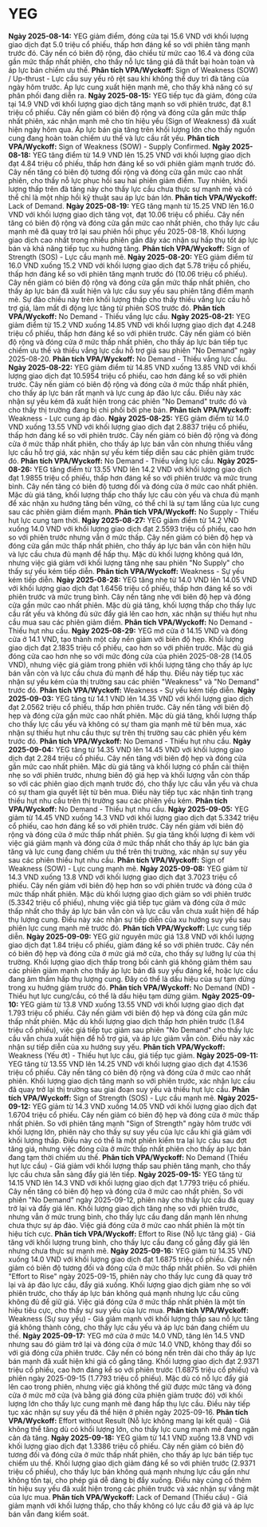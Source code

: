 # YEG

**Ngày 2025-08-14:** YEG giảm điểm, đóng cửa tại 15.6 VND với khối lượng giao dịch đạt 5.0 triệu cổ phiếu, thấp hơn đáng kể so với phiên tăng mạnh trước đó. Cây nến có biên độ rộng, đảo chiều từ mức cao 16.4 và đóng cửa gần mức thấp nhất phiên, cho thấy nỗ lực tăng giá đã thất bại hoàn toàn và áp lực bán chiếm ưu thế. **Phân tích VPA/Wyckoff:** Sign of Weakness (SOW) / Up-thrust - Lực cầu suy yếu rõ rệt sau khi không thể duy trì đà tăng của ngày hôm trước. Áp lực cung xuất hiện mạnh mẽ, cho thấy khả năng có sự phân phối đang diễn ra.
**Ngày 2025-08-15:** YEG tiếp tục đà giảm, đóng cửa tại 14.9 VND với khối lượng giao dịch tăng mạnh so với phiên trước, đạt 8.1 triệu cổ phiếu. Cây nến giảm có biên độ rộng và đóng cửa gần mức thấp nhất phiên, xác nhận mạnh mẽ cho tín hiệu yếu (Sign of Weakness) đã xuất hiện ngày hôm qua. Áp lực bán gia tăng trên khối lượng lớn cho thấy nguồn cung đang hoàn toàn chiếm ưu thế và lực cầu rất yếu. **Phân tích VPA/Wyckoff:** Sign of Weakness (SOW) - Supply Confirmed.
**Ngày 2025-08-18:** YEG tăng điểm từ 14.9 VND lên 15.25 VND với khối lượng giao dịch đạt 4.84 triệu cổ phiếu, thấp hơn đáng kể so với phiên giảm mạnh trước đó. Cây nến tăng có biên độ tương đối rộng và đóng cửa gần mức cao nhất phiên, cho thấy nỗ lực phục hồi sau hai phiên giảm điểm. Tuy nhiên, khối lượng thấp trên đà tăng này cho thấy lực cầu chưa thực sự mạnh mẽ và có thể chỉ là một nhịp hồi kỹ thuật sau áp lực bán lớn. **Phân tích VPA/Wyckoff:** Lack of Demand.
**Ngày 2025-08-19:** YEG tăng mạnh từ 15.25 VND lên 16.0 VND với khối lượng giao dịch tăng vọt, đạt 10.06 triệu cổ phiếu. Cây nến tăng có biên độ rộng và đóng cửa gần mức cao nhất phiên, cho thấy lực cầu mạnh mẽ đã quay trở lại sau phiên hồi phục yếu 2025-08-18. Khối lượng giao dịch cao nhất trong nhiều phiên gần đây xác nhận sự hấp thụ tốt áp lực bán và khả năng tiếp tục xu hướng tăng. **Phân tích VPA/Wyckoff:** Sign of Strength (SOS) - Lực cầu mạnh mẽ.
**Ngày 2025-08-20:** YEG giảm điểm từ 16.0 VND xuống 15.2 VND với khối lượng giao dịch đạt 5.78 triệu cổ phiếu, thấp hơn đáng kể so với phiên tăng mạnh trước đó (10.06 triệu cổ phiếu). Cây nến giảm có biên độ rộng và đóng cửa gần mức thấp nhất phiên, cho thấy áp lực bán đã xuất hiện và lực cầu suy yếu sau phiên tăng điểm mạnh mẽ. Sự đảo chiều này trên khối lượng thấp cho thấy thiếu vắng lực cầu hỗ trợ giá, làm mất đi động lực tăng từ phiên SOS trước đó. **Phân tích VPA/Wyckoff:** No Demand - Thiếu vắng lực cầu.
**Ngày 2025-08-21:** YEG giảm điểm từ 15.2 VND xuống 14.85 VND với khối lượng giao dịch đạt 4.248 triệu cổ phiếu, thấp hơn đáng kể so với phiên trước. Cây nến giảm có biên độ rộng và đóng cửa ở mức thấp nhất phiên, cho thấy áp lực bán tiếp tục chiếm ưu thế và thiếu vắng lực cầu hỗ trợ giá sau phiên "No Demand" ngày 2025-08-20. **Phân tích VPA/Wyckoff:** No Demand - Thiếu vắng lực cầu.
**Ngày 2025-08-22:** YEG giảm điểm từ 14.85 VND xuống 13.85 VND với khối lượng giao dịch đạt 10.5954 triệu cổ phiếu, cao hơn đáng kể so với phiên trước. Cây nến giảm có biên độ rộng và đóng cửa ở mức thấp nhất phiên, cho thấy áp lực bán rất mạnh và lực cung áp đảo lực cầu. Điều này xác nhận sự yếu kém đã xuất hiện trong các phiên "No Demand" trước đó và cho thấy thị trường đang bị chi phối bởi phe bán. **Phân tích VPA/Wyckoff:** Weakness - Lực cung áp đảo.
**Ngày 2025-08-25:** YEG giảm điểm từ 14.0 VND xuống 13.55 VND với khối lượng giao dịch đạt 2.8837 triệu cổ phiếu, thấp hơn đáng kể so với phiên trước. Cây nến giảm có biên độ rộng và đóng cửa ở mức thấp nhất phiên, cho thấy áp lực bán vẫn còn nhưng thiếu vắng lực cầu hỗ trợ giá, xác nhận sự yếu kém tiếp diễn sau các phiên giảm trước đó. **Phân tích VPA/Wyckoff:** No Demand - Thiếu vắng lực cầu.
**Ngày 2025-08-26:** YEG tăng điểm từ 13.55 VND lên 14.2 VND với khối lượng giao dịch đạt 1.9855 triệu cổ phiếu, thấp hơn đáng kể so với phiên trước và mức trung bình. Cây nến tăng có biên độ tương đối và đóng cửa ở mức cao nhất phiên. Mặc dù giá tăng, khối lượng thấp cho thấy lực cầu còn yếu và chưa đủ mạnh để xác nhận xu hướng tăng bền vững, có thể chỉ là sự tạm lắng của lực cung sau các phiên giảm điểm mạnh. **Phân tích VPA/Wyckoff:** No Supply - Thiếu hụt lực cung tạm thời.
**Ngày 2025-08-27:** YEG giảm điểm từ 14.2 VND xuống 14.0 VND với khối lượng giao dịch đạt 2.5593 triệu cổ phiếu, cao hơn so với phiên trước nhưng vẫn ở mức thấp. Cây nến giảm có biên độ hẹp và đóng cửa gần mức thấp nhất phiên, cho thấy áp lực bán vẫn còn hiện hữu và lực cầu chưa đủ mạnh để hấp thụ. Mặc dù khối lượng không quá lớn, nhưng việc giá giảm với khối lượng tăng nhẹ sau phiên "No Supply" cho thấy sự yếu kém tiếp diễn. **Phân tích VPA/Wyckoff:** Weakness - Sự yếu kém tiếp diễn.
**Ngày 2025-08-28:** YEG tăng nhẹ từ 14.0 VND lên 14.05 VND với khối lượng giao dịch đạt 1.6456 triệu cổ phiếu, thấp hơn đáng kể so với phiên trước và mức trung bình. Cây nến tăng nhẹ với biên độ hẹp và đóng cửa gần mức cao nhất phiên. Mặc dù giá tăng, khối lượng thấp cho thấy lực cầu rất yếu và không đủ sức đẩy giá lên cao hơn, xác nhận sự thiếu hụt nhu cầu mua sau các phiên giảm điểm. **Phân tích VPA/Wyckoff:** No Demand - Thiếu hụt nhu cầu.
**Ngày 2025-08-29:** YEG mở cửa ở 14.15 VND và đóng cửa ở 14.1 VND, tạo thành một cây nến giảm với biên độ hẹp. Khối lượng giao dịch đạt 2.1835 triệu cổ phiếu, cao hơn so với phiên trước. Mặc dù giá đóng cửa cao hơn nhẹ so với mức đóng cửa của phiên 2025-08-28 (14.05 VND), nhưng việc giá giảm trong phiên với khối lượng tăng cho thấy áp lực bán vẫn còn và lực cầu chưa đủ mạnh để hấp thụ. Điều này tiếp tục xác nhận sự yếu kém của thị trường sau các phiên "Weakness" và "No Demand" trước đó. **Phân tích VPA/Wyckoff:** Weakness - Sự yếu kém tiếp diễn.
**Ngày 2025-09-03:** YEG tăng từ 14.1 VND lên 14.35 VND với khối lượng giao dịch đạt 2.0562 triệu cổ phiếu, thấp hơn phiên trước. Cây nến tăng với biên độ hẹp và đóng cửa gần mức cao nhất phiên. Mặc dù giá tăng, khối lượng thấp cho thấy lực cầu yếu và không có sự tham gia mạnh mẽ từ bên mua, xác nhận sự thiếu hụt nhu cầu thực sự trên thị trường sau các phiên yếu kém trước đó. **Phân tích VPA/Wyckoff:** No Demand - Thiếu hụt nhu cầu.
**Ngày 2025-09-04:** YEG tăng từ 14.35 VND lên 14.45 VND với khối lượng giao dịch đạt 2.284 triệu cổ phiếu. Cây nến tăng với biên độ hẹp và đóng cửa gần mức cao nhất phiên. Mặc dù giá tăng và khối lượng có phần cải thiện nhẹ so với phiên trước, nhưng biên độ giá hẹp và khối lượng vẫn còn thấp so với các phiên giao dịch mạnh trước đó, cho thấy lực cầu vẫn yếu và chưa có sự tham gia quyết liệt từ bên mua. Điều này tiếp tục xác nhận tình trạng thiếu hụt nhu cầu trên thị trường sau các phiên yếu kém. **Phân tích VPA/Wyckoff:** No Demand - Thiếu hụt nhu cầu.
**Ngày 2025-09-05:** YEG giảm từ 14.45 VND xuống 14.3 VND với khối lượng giao dịch đạt 5.3342 triệu cổ phiếu, cao hơn đáng kể so với phiên trước. Cây nến giảm với biên độ rộng và đóng cửa ở mức thấp nhất phiên. Sự gia tăng khối lượng đi kèm với việc giá giảm mạnh và đóng cửa ở mức thấp nhất cho thấy áp lực bán gia tăng và lực cung đang chiếm ưu thế trên thị trường, xác nhận sự suy yếu sau các phiên thiếu hụt nhu cầu. **Phân tích VPA/Wyckoff:** Sign of Weakness (SOW) - Lực cung mạnh mẽ.
**Ngày 2025-09-08:** YEG giảm từ 14.3 VND xuống 13.8 VND với khối lượng giao dịch đạt 3.7023 triệu cổ phiếu. Cây nến giảm với biên độ hẹp hơn so với phiên trước và đóng cửa ở mức thấp nhất phiên. Mặc dù khối lượng giao dịch giảm so với phiên trước (5.3342 triệu cổ phiếu), nhưng việc giá tiếp tục giảm và đóng cửa ở mức thấp nhất cho thấy áp lực bán vẫn còn và lực cầu vẫn chưa xuất hiện để hấp thụ lượng cung. Điều này xác nhận sự tiếp diễn của xu hướng suy yếu sau phiên lực cung mạnh mẽ trước đó. **Phân tích VPA/Wyckoff:** Lực cung tiếp diễn.
**Ngày 2025-09-09:** YEG giữ nguyên mức giá 13.8 VND với khối lượng giao dịch đạt 1.84 triệu cổ phiếu, giảm đáng kể so với phiên trước. Cây nến có biên độ hẹp và đóng cửa ở mức giá mở cửa, cho thấy sự lưỡng lự của thị trường. Khối lượng giao dịch thấp trong bối cảnh giá không giảm thêm sau các phiên giảm mạnh cho thấy áp lực bán đã suy yếu đáng kể, hoặc lực cầu đang âm thầm hấp thụ lượng cung. Đây có thể là dấu hiệu của sự tạm dừng trong xu hướng giảm trước đó. **Phân tích VPA/Wyckoff:** No Demand (ND) - Thiếu hụt lực cung/cầu, có thể là dấu hiệu tạm dừng giảm.
**Ngày 2025-09-10:** YEG giảm từ 13.8 VND xuống 13.55 VND với khối lượng giao dịch đạt 1.793 triệu cổ phiếu. Cây nến giảm với biên độ hẹp và đóng cửa gần mức thấp nhất phiên. Mặc dù khối lượng giao dịch thấp hơn phiên trước (1.84 triệu cổ phiếu), việc giá tiếp tục giảm sau phiên "No Demand" cho thấy lực cầu vẫn chưa xuất hiện để hỗ trợ giá, và áp lực giảm vẫn còn. Điều này xác nhận sự tiếp diễn của xu hướng suy yếu. **Phân tích VPA/Wyckoff:** Weakness (Yếu ớt) - Thiếu hụt lực cầu, giá tiếp tục giảm.
**Ngày 2025-09-11:** YEG tăng từ 13.55 VND lên 14.25 VND với khối lượng giao dịch đạt 4.1536 triệu cổ phiếu. Cây nến tăng có biên độ rộng và đóng cửa ở mức cao nhất phiên. Khối lượng giao dịch tăng mạnh so với phiên trước, xác nhận lực cầu đã quay trở lại thị trường sau giai đoạn suy yếu và thiếu hụt lực cầu. **Phân tích VPA/Wyckoff:** Sign of Strength (SOS) - Lực cầu mạnh mẽ.
**Ngày 2025-09-12:** YEG giảm từ 14.3 VND xuống 14.05 VND với khối lượng giao dịch đạt 1.6704 triệu cổ phiếu. Cây nến giảm có biên độ hẹp và đóng cửa ở mức thấp nhất phiên. So với phiên tăng mạnh "Sign of Strength" ngày hôm trước với khối lượng lớn, phiên này cho thấy sự suy yếu của lực cầu khi giá giảm với khối lượng thấp. Điều này có thể là một phiên kiểm tra lại lực cầu sau đợt tăng giá, nhưng việc đóng cửa ở mức thấp nhất phiên cho thấy áp lực bán đang tạm thời chiếm ưu thế. **Phân tích VPA/Wyckoff:** No Demand (Thiếu hụt lực cầu) - Giá giảm với khối lượng thấp sau phiên tăng mạnh, cho thấy lực cầu chưa sẵn sàng đẩy giá lên tiếp.
**Ngày 2025-09-15:** YEG tăng từ 14.15 VND lên 14.3 VND với khối lượng giao dịch đạt 1.7793 triệu cổ phiếu. Cây nến tăng có biên độ hẹp và đóng cửa ở mức cao nhất phiên. So với phiên "No Demand" ngày 2025-09-12, phiên này cho thấy lực cầu đã quay trở lại và đẩy giá lên. Khối lượng giao dịch tăng nhẹ so với phiên trước, nhưng vẫn ở mức trung bình, cho thấy lực cầu đang dần mạnh lên nhưng chưa thực sự áp đảo. Việc giá đóng cửa ở mức cao nhất phiên là một tín hiệu tích cực. **Phân tích VPA/Wyckoff:** Effort to Rise (Nỗ lực tăng giá) - Giá tăng với khối lượng trung bình, cho thấy lực cầu đang cố gắng đẩy giá lên nhưng chưa thực sự mạnh mẽ.
**Ngày 2025-09-16:** YEG giảm từ 14.35 VND xuống 14.0 VND với khối lượng giao dịch đạt 1.6875 triệu cổ phiếu. Cây nến giảm có biên độ tương đối và đóng cửa ở mức thấp nhất phiên. So với phiên "Effort to Rise" ngày 2025-09-15, phiên này cho thấy lực cung đã quay trở lại và áp đảo lực cầu, đẩy giá xuống. Khối lượng giao dịch giảm nhẹ so với phiên trước, cho thấy áp lực bán không quá mạnh nhưng lực cầu cũng không đủ để giữ giá. Việc giá đóng cửa ở mức thấp nhất phiên là một tín hiệu tiêu cực, cho thấy sự suy yếu của lực mua. **Phân tích VPA/Wyckoff:** Weakness (Sự suy yếu) - Giá giảm mạnh với khối lượng thấp sau nỗ lực tăng giá không thành công, cho thấy lực cầu yếu và áp lực bán đang chiếm ưu thế.
**Ngày 2025-09-17:** YEG mở cửa ở mức 14.0 VND, tăng lên 14.5 VND nhưng sau đó giảm trở lại và đóng cửa ở mức 14.0 VND, không thay đổi so với giá đóng cửa phiên trước. Cây nến có bóng nến trên dài cho thấy áp lực bán mạnh đã xuất hiện khi giá cố gắng tăng. Khối lượng giao dịch đạt 2.9371 triệu cổ phiếu, cao hơn đáng kể so với phiên trước (1.6875 triệu cổ phiếu) và phiên ngày 2025-09-15 (1.7793 triệu cổ phiếu). Mặc dù có nỗ lực đẩy giá lên cao trong phiên, nhưng việc giá không thể giữ được mức tăng và đóng cửa ở mức mở cửa (và bằng giá đóng cửa phiên giảm trước đó) với khối lượng lớn cho thấy lực cung mạnh mẽ đang hấp thụ lực cầu. Điều này tiếp tục xác nhận sự suy yếu đã thể hiện ở phiên ngày 2025-09-16. **Phân tích VPA/Wyckoff:** Effort without Result (Nỗ lực không mang lại kết quả) - Giá không thể tăng dù có khối lượng lớn, cho thấy lực cung mạnh mẽ đang ngăn cản đà tăng.
**Ngày 2025-09-18:** YEG giảm từ 14.1 VND xuống 13.8 VND với khối lượng giao dịch đạt 1.3386 triệu cổ phiếu. Cây nến giảm có biên độ tương đối và đóng cửa ở mức thấp nhất phiên, cho thấy áp lực bán tiếp tục chiếm ưu thế. Khối lượng giao dịch giảm đáng kể so với phiên trước (2.9371 triệu cổ phiếu), cho thấy lực bán không quá mạnh nhưng lực cầu gần như không tồn tại, cho phép giá dễ dàng bị đẩy xuống. Điều này củng cố thêm tín hiệu suy yếu đã xuất hiện trong các phiên trước và xác nhận sự vắng mặt của lực mua. **Phân tích VPA/Wyckoff:** Lack of Demand (Thiếu cầu) - Giá giảm mạnh với khối lượng thấp, cho thấy không có lực cầu đỡ giá và áp lực bán vẫn đang kiểm soát.
